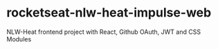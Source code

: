 # rocketseat-nlw-heat-impulse-web
NLW-Heat frontend project with React, Github OAuth, JWT and CSS Modules
